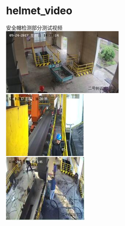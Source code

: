 # helmet_video
安全帽检测部分测试视频     
[![image](https://github.com/jianlelestyle/helmet_video/blob/master/helmet_video/1.jpg)](https://github.com/jianlelestyle/helmet_video/blob/master/helmet_video/1.gif)   
[![image](https://github.com/jianlelestyle/helmet_video/blob/master/helmet_video/2.jpg)](https://github.com/jianlelestyle/helmet_video/blob/master/helmet_video/2.gif)    
[![image](https://github.com/jianlelestyle/helmet_video/blob/master/helmet_video/3.jpg)](https://github.com/jianlelestyle/helmet_video/blob/master/helmet_video/3.mp4)    
